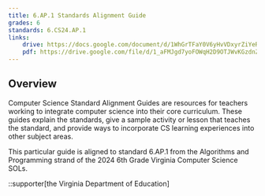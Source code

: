 ```yaml
---
title: 6.AP.1 Standards Alignment Guide
grades: 6
standards: 6.CS24.AP.1
links:
    drive: https://docs.google.com/document/d/1WhGrTFaY0V6yHvVDxyrZiYeRUukO0TOMIPlQo8C4xGs/edit?usp=drive_link
    pdf: https://drive.google.com/file/d/1_aFMJgd7yoFOWqH2D9OTJWvKGzdnZpEO/view?usp=drive_link
---
```


## Overview

Computer Science Standard Alignment Guides are resources for teachers working to integrate computer science into their core curriculum. These guides explain the standards, give a sample activity or lesson that teaches the standard, and provide ways to incorporate CS learning experiences into other subject areas. 

This particular guide is aligned to standard 6.AP.1 from the Algorithms and Programming strand of the 2024 6th Grade Virginia Computer Science SOLs.

::supporter[the Virginia Department of Education]